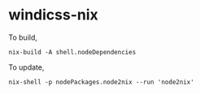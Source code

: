 # windicss-nix

To build,

```
nix-build -A shell.nodeDependencies
```

To update,

```
nix-shell -p nodePackages.node2nix --run 'node2nix'
```